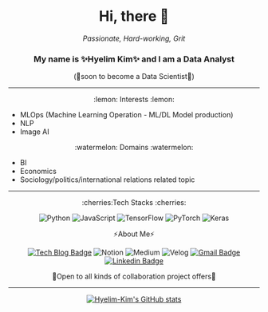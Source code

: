 
<html>
<div align=center>
  <h1>Hi, there 👋</h1>
  <em>Passionate, Hard-working, Grit</em> 

### **My name is ✨Hyelim Kim✨ and I am a Data Analyst** 
(🌱soon to become a Data Scientist🌱) 
  </div>
 
<hr/>

  <div align=center>
:lemon: Interests :lemon:   
    </div>
<ul>
<li>MLOps (Machine Learning Operation - ML/DL Model production)</li>  
<li>NLP</li>  
<li>Image AI</li>  
</ul>
  
<div align=center>
:watermelon: Domains :watermelon: 
  </div>
<ul>
  <li>BI</li>
  <li>Economics</li> 
  <li>Sociology/politics/international relations related topic</li> 
</ul>
 
<hr/>

  <div align=center>
:cherries:Tech Stacks :cherries:
	  
 ![Python](http://img.shields.io/badge/Python-3776AB?style=flat-square&logo=Python&logoColor=white)
 ![JavaScript](http://img.shields.io/badge/JavaScript-F7DF1E?style=flat-square&logo=JavaScript&logoColor=white)
 ![TensorFlow](http://img.shields.io/badge/TensorFlow-FF6F00?style=flat-square&logo=TensorFlow&logoColor=white)
 ![PyTorch](http://img.shields.io/badge/PyTorch-EE4C2C?style=flat-square&logo=PyTorch&logoColor=white)
 ![Keras](http://img.shields.io/badge/Keras-D000002C?style=flat-square&logo=Keras&logoColor=white)


⚡About Me⚡ 

 [![Tech Blog Badge](http://img.shields.io/badge/-Tech%20blog-black?style=flat-square&logo=github&link=https://hyelim-kim1028.github.io/)](https://hyelim-kim1028.github.io/)
 ![Notion](http://img.shields.io/badge/Notion-Black?style=flat-square&logo=Notion&logoColor=white)
 ![Medium](http://img.shields.io/badge/Medium-Black?style=flat-square&logo=Medium&logoColor=white)
 ![Velog](http://img.shields.io/badge/Velog-20c997?style=flat-square&logo=Velog&logoColor=white)
 [![Gmail Badge](https://img.shields.io/badge/Gmail-d14836?style=flat-square&logo=Gmail&logoColor=white&link=mailto:hye.kim@obf.ateneo.edu)](mailto:hye.kim@obf.ateneo.edu)
 [![Linkedin Badge](https://img.shields.io/badge/-LinkedIn-blue?style=flat-square&logo=Linkedin&logoColor=white&link=https://www.linkedin.com/in/hyelim-kim-55b580132/)](https://www.linkedin.com/in/hyelim-kim-55b580132/)
	  
👯Open to all kinds of collaboration project offers👯

<hr/>

[![Hyelim-Kim's GitHub stats](https://github-readme-stats.vercel.app/api?username=hyelim-kim1028&theme=nightowl)](https://github.com/hyelim-kim1028/github-readme-stats)
  
  </div>
  </html>
